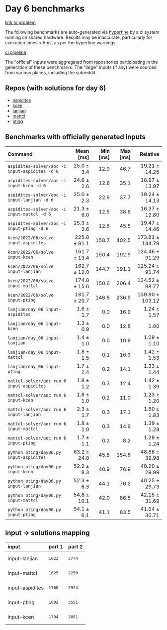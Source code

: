 # Day 6 benchmarks

[link to problem](http://adventofcode.com/2022/day/6)

The following benchmarks are auto-generated via [hyperfine](https://github.com/sharkdp/hyperfine) by a ci system running on shared hardware. Results may be inaccurate, particularly for execution times < 5ms, as per the hyperfine warnings.

[ci pipeline](http://ci.papercode.net:8080/teams/aoc2022/pipelines/aoc-compare-2022)

The "official" inputs were aggregated from repositories participating in the generation of these benchmarks. The "large" inputs (if any) were sourced from various places, including the subreddit.

## Repos (with solutions for day 6)


- [aspidites](https://github.com/aspidites/aoc2022)
- [kcen](https://github.com/kcen/AdventOfCode)
- [lanjian](https://github.com/LanJian/aoc-2022)
- [mattcl](https://github.com/mattcl/aoc2022)
- [pting](https://github.com/pting/aoc2022)

## Benchmarks with officially generated inputs
| Command | Mean [ms] | Min [ms] | Max [ms] | Relative |
|:---|---:|---:|---:|---:|
| `aspidites-solver/aoc -i input-aspidites -d 6` | 25.0 ± 3.4 | 12.9 | 46.7 | 19.21 ± 14.25 |
| `aspidites-solver/aoc -i input-kcen -d 6` | 24.6 ± 2.6 | 12.8 | 35.1 | 18.97 ± 13.97 |
| `aspidites-solver/aoc -i input-lanjian -d 6` | 25.0 ± 2.3 | 22.9 | 37.7 | 19.24 ± 14.13 |
| `aspidites-solver/aoc -i input-mattcl -d 6` | 21.3 ± 6.0 | 12.5 | 38.6 | 16.37 ± 12.80 |
| `aspidites-solver/aoc -i input-pting -d 6` | 25.3 ± 3.6 | 12.6 | 45.5 | 19.47 ± 14.46 |
| `kcen/2022/06/solve input-aspidites` | 225.8 ± 91.1 | 158.7 | 402.5 | 173.81 ± 144.79 |
| `kcen/2022/06/solve input-kcen` | 161.7 ± 13.4 | 150.4 | 192.9 | 124.46 ± 91.29 |
| `kcen/2022/06/solve input-lanjian` | 162.7 ± 12.0 | 144.7 | 191.1 | 125.24 ± 91.74 |
| `kcen/2022/06/solve input-mattcl` | 174.8 ± 15.6 | 150.6 | 206.4 | 134.52 ± 98.77 |
| `kcen/2022/06/solve input-pting` | 181.7 ± 20.7 | 146.8 | 236.9 | 139.80 ± 103.12 |
| `lanjian/day_06 input-aspidites` | 1.6 ± 1.7 | 0.0 | 16.9 | 1.24 ± 1.57 |
| `lanjian/day_06 input-kcen` | 1.3 ± 0.9 | 0.0 | 12.8 | 1.00 |
| `lanjian/day_06 input-lanjian` | 1.4 ± 1.0 | 0.0 | 10.9 | 1.09 ± 1.10 |
| `lanjian/day_06 input-mattcl` | 1.8 ± 1.5 | 0.1 | 16.3 | 1.42 ± 1.53 |
| `lanjian/day_06 input-pting` | 1.7 ± 1.4 | 0.2 | 14.1 | 1.33 ± 1.44 |
| `mattcl-solver/aoc run 6 input-aspidites` | 1.8 ± 1.2 | 0.3 | 12.4 | 1.42 ± 1.39 |
| `mattcl-solver/aoc run 6 input-kcen` | 1.6 ± 1.0 | 0.2 | 11.0 | 1.23 ± 1.20 |
| `mattcl-solver/aoc run 6 input-lanjian` | 2.3 ± 1.7 | 0.3 | 17.1 | 1.80 ± 1.83 |
| `mattcl-solver/aoc run 6 input-mattcl` | 1.8 ± 1.0 | 0.3 | 14.6 | 1.39 ± 1.28 |
| `mattcl-solver/aoc run 6 input-pting` | 1.7 ± 1.1 | 0.2 | 8.2 | 1.29 ± 1.24 |
| `python pting/day06.py input-aspidites` | 63.2 ± 24.0 | 45.8 | 154.6 | 48.66 ± 39.98 |
| `python pting/day06.py input-kcen` | 52.2 ± 8.3 | 40.9 | 76.9 | 40.20 ± 29.99 |
| `python pting/day06.py input-lanjian` | 52.3 ± 6.3 | 44.1 | 76.2 | 40.25 ± 29.73 |
| `python pting/day06.py input-mattcl` | 54.8 ± 10.1 | 42.0 | 86.5 | 42.15 ± 31.69 |
| `python pting/day06.py input-pting` | 54.1 ± 6.1 | 41.1 | 83.5 | 41.64 ± 30.71 |

## input -> solutions mapping
|input|part 1|part 2|
|:---|:---|:---|
|input-lanjian|<pre>1623</pre>|<pre>3774</pre>|
|input-mattcl|<pre>1625</pre>|<pre>2250</pre>|
|input-aspidites|<pre>1760</pre>|<pre>2974</pre>|
|input-pting|<pre>1802</pre>|<pre>3551</pre>|
|input-kcen|<pre>1794</pre>|<pre>2851</pre>|
